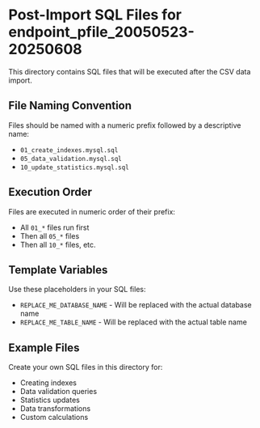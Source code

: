 # Post-Import SQL Files for endpoint_pfile_20050523-20250608

This directory contains SQL files that will be executed after the CSV data import.

## File Naming Convention

Files should be named with a numeric prefix followed by a descriptive name:
- `01_create_indexes.mysql.sql`
- `05_data_validation.mysql.sql`
- `10_update_statistics.mysql.sql`

## Execution Order

Files are executed in numeric order of their prefix:
- All `01_*` files run first
- Then all `05_*` files
- Then all `10_*` files, etc.

## Template Variables

Use these placeholders in your SQL files:
- `REPLACE_ME_DATABASE_NAME` - Will be replaced with the actual database name
- `REPLACE_ME_TABLE_NAME` - Will be replaced with the actual table name

## Example Files

Create your own SQL files in this directory for:
- Creating indexes
- Data validation queries
- Statistics updates
- Data transformations
- Custom calculations
